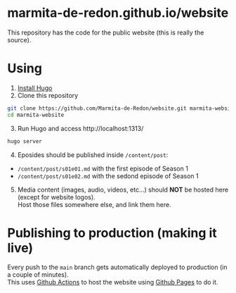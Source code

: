 # marmita-de-redon.github.io/website

This repository has the code for the public website (this is really the source).

# Using

1. [Install Hugo](https://gohugo.io/overview/installing/)
2. Clone this repository
```bash
git clone https://github.com/Marmita-de-Redon/website.git marmita-website
cd marmita-website
```
3. Run Hugo and access http://localhost:1313/
```bash
hugo server 
```
4. Eposides should be published inside `/content/post`:
- `/content/post/s01e01.md` with the first episode of Season 1
- `/content/post/s01e02.md` with the sedond episode of Season 1
5. Media content (images, audio, videos, etc...) should **NOT** be hosted here (except for website logos).  
Host those files somewhere else, and link them here.

# Publishing to production (making it live)

Every push to the `main` branch gets automatically deployed to production (in a couple of minutes).  
This uses [Github Actions](https://docs.github.com/actions) to host the website using [Github Pages](https://pages.github.com/) to do it.
